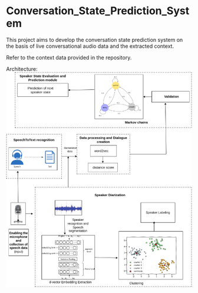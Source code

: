 # Conversation_State_Prediction_System

This project aims to develop the conversation state prediction system on the basis of live conversational audio data and the extracted context.

Refer to the context data provided in the repository.

Architecture:
![Architecture](architecture.png)
